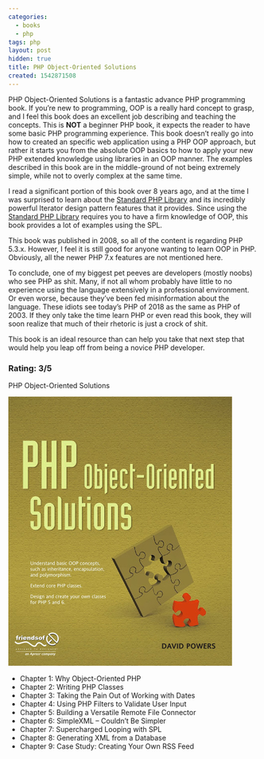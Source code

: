```yaml
---
categories:
  - books
  - php
tags: php
layout: post
hidden: true
title: PHP Object-Oriented Solutions
created: 1542871508
---
```


PHP Object-Oriented Solutions is a fantastic advance PHP programming book.  If you’re new to programming, OOP is a really hard concept to grasp, and I feel this book does an excellent job describing and teaching the concepts. This is <strong>NOT</strong> a beginner PHP book, it expects the reader to have some basic PHP programming experience. This book doesn’t really go into how to created an specific web application using a PHP OOP approach, but rather it starts you from the absolute OOP basics to how to apply your new PHP extended knowledge using libraries in an OOP manner. The examples described in this book are in the middle-ground of not being extremely simple, while not to overly complex at the same time. 

I read a significant portion of this book over 8 years ago, and at the time I was surprised to learn about the  <a href="http://php.net/manual/en/book.spl.php" target="_blank">Standard PHP Library</a> and its incredibly powerful Iterator design pattern features that it provides. Since using the <a href="http://php.net/manual/en/book.spl.php" target="_blank">Standard PHP Library</a> requires you to have a firm knowledge of OOP, this book provides a lot of examples using the SPL.

This book was published in 2008, so all of the content is regarding PHP 5.3.x. However, I feel it is still good for anyone wanting to learn OOP in PHP.  Obviously, all the newer PHP 7.x features are not mentioned here. 

To conclude, one of my biggest pet peeves are developers (mostly noobs) who see PHP as shit. Many, if not all whom probably have little to no experience using the language extensively in a professional environment. Or even worse, because they’ve been fed misinformation about the language. These idiots see today’s PHP of 2018 as the same as PHP of 2003. If they only take the time learn PHP or even read this book, they will soon realize that much of their rhetoric is just a crock of shit.

This book is an ideal resource than can help you take that next step that would help you leap off from being a novice PHP developer.

### Rating: 3/5

PHP Object-Oriented Solutions

<a href="https://www.amazon.com/PHP-Object-Oriented-Solutions-David-Powers-ebook/dp/B00BMTJ5G8" target="_blank"><img src="/assets/books/php-object-oriented-solutions.jpg"></a>

* Chapter 1: Why Object-Oriented PHP
* Chapter 2: Writing PHP Classes
* Chapter 3: Taking the Pain Out of Working with Dates
* Chapter 4: Using PHP Filters to Validate User Input
* Chapter 5: Building a Versatile Remote File Connector
* Chapter 6: SimpleXML – Couldn’t Be Simpler
* Chapter 7: Supercharged Looping with SPL
* Chapter 8: Generating XML from a Database
* Chapter 9: Case Study: Creating Your Own RSS Feed
